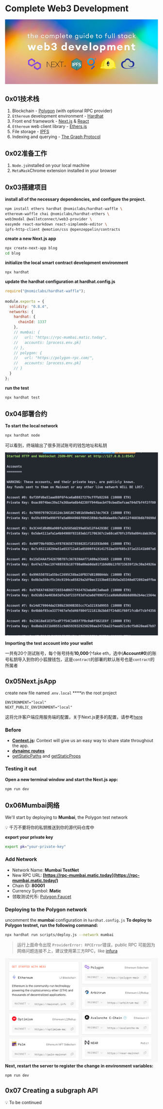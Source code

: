 # Complete Web3 Development

![web3-dev](./assets/web3-dev.png)

## 0x01技术栈
1. Blockchain - [Polygon](https://polygon.technology/) (with optional RPC provider)
2. `Ethereum` development environment - [Hardhat](https://hardhat.org/)
3. Front end framework - [Next.js](https://nextjs.org/) & [React](https://reactjs.org/)
4. `Ethereum` web client library - [Ethers.js](https://docs.ethers.io/v5/)
5. File storage - [IPFS](https://ipfs.io/)
6. Indexing and querying - [The Graph Protocol](https://thegraph.com/en/)

## 0x02准备工作
1. `Node.js`installed on your local machine
2. `MetaMask`Chrome extension installed in your browser

## 0x03搭建项目
**install all of the necessary dependencies, and configure the project.**

```bash
npm install ethers hardhat @nomiclabs/hardhat-waffle \
ethereum-waffle chai @nomiclabs/hardhat-ethers \
web3modal @walletconnect/web3-provider \
easymde react-markdown react-simplemde-editor \
ipfs-http-client @emotion/css @openzeppelin/contracts
```

**create a new Next.js app**

```bash
npx create-next-app blog  
cd blog
```

**initialize the local smart contract development environment**

```bash
npx hardhat
```

**update the hardhat configuration at hardhat.config.js**

```jsx
require("@nomiclabs/hardhat-waffle");

module.exports = {
  solidity: "0.8.4",
  networks: {
    hardhat: {
      chainId: 1337
    },
    // mumbai: {
    //   url: "https://rpc-mumbai.matic.today",
    //   accounts: [process.env.pk]
    // },
    // polygon: {
    //   url: "https://polygon-rpc.com/",
    //   accounts: [process.env.pk]
    // }
  }
};
```

**run the test**

```bash
npx hardhat test
```

## 0x04部署合约

**To start the local network**
```bash
npx hardhat node
```

可以看到，终端输出了很多测试账号的钱包地址和私钥

![accounts](./assets/accounts.png)

**Importing the test account into your wallet**

一共有20个测试账号，每个账号持有**10,000**个fake eth，选中(**Account#0**)的账号私钥导入到你的小狐狸钱包，这是`contract`的部署的默认账号也是`contract`的所属者

## 0x05Next.jsApp

create new file named .`env.local` ****in the root project

```
ENVIRONMENT="local"
NEXT_PUBLIC_ENVIRONMENT="local"
```

这将允许客户端应用服务端的配置，关于Next.js更多的配置，请参考[here](https://nextjs.org/docs/basic-features/environment-variables)

### Before

- **[Context.js](https://reactjs.org/docs/context.html):** Context will give us an easy way to share state throughout the app.
- **[dynaimc routes](https://nextjs.org/docs/routing/dynamic-routes)**
- [getStaticPaths](https://nextjs.org/docs/basic-features/data-fetching/get-static-paths) and [getStaticProps](https://nextjs.org/docs/basic-features/data-fetching/get-static-props)

### Testing it out

**Open a new terminal window and start the Next.js app:**

```bash
npm run dev
```

## 0x06Mumbai网络

We'll start by deploying to **Mumbai**, the Polygon test network

<aside>
💡 千万不要将你的私钥推送到你的源代码仓库中
</aside>

**export your private key**

```bash
export pk="your-private-key"
```

### **Add Network**

- Network Name: **Mumbai TestNet**
- New RPC URL: **[https://rpc-mumbai.matic.today](https://rpc-mumbai.matic.today/)**
- Chain ID: **80001**
- Currency Symbol: **Matic**
- 领取测试代币: [Polygon Faucet](https://faucet.polygon.technology/)

### **Deploying to the Polygon network**

uncomment the **mumbai** configuration in `hardhat.config.js`
**To deploy to Polygon testnet, run the following command:**
```bash
npx hardhat run scripts/deploy.js --network mumbai
```

> 运行上面命令出现 `ProviderError: RPCError`错误，public RPC 可能因为网络问题连接不上，建议使用第三方RPC，like [infura](https://www.infura.io/zh)
> 

![infura](./assets/infura.png)
**Next, restart the server to register the change in environment variables:**

```bash
npm run dev
```

## 0x07 **Creating a subgraph API**
<aside>
💡 To be continued
</aside>